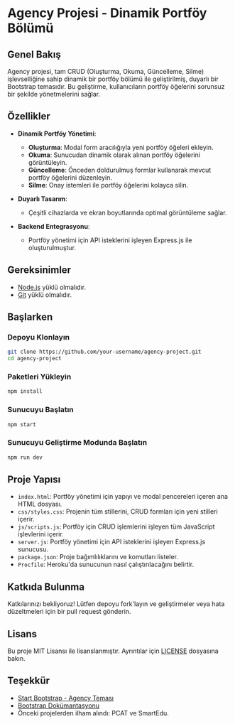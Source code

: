 # Agency Projesi - Dinamik Portföy Bölümü

## Genel Bakış

Agency projesi, tam CRUD (Oluşturma, Okuma, Güncelleme, Silme) işlevselliğine sahip dinamik bir portföy bölümü ile geliştirilmiş, duyarlı bir Bootstrap temasıdır. Bu geliştirme, kullanıcıların portföy öğelerini sorunsuz bir şekilde yönetmelerini sağlar.

## Özellikler

- **Dinamik Portföy Yönetimi**:

  - **Oluşturma**: Modal form aracılığıyla yeni portföy öğeleri ekleyin.
  - **Okuma**: Sunucudan dinamik olarak alınan portföy öğelerini görüntüleyin.
  - **Güncelleme**: Önceden doldurulmuş formlar kullanarak mevcut portföy öğelerini düzenleyin.
  - **Silme**: Onay istemleri ile portföy öğelerini kolayca silin.

- **Duyarlı Tasarım**:

  - Çeşitli cihazlarda ve ekran boyutlarında optimal görüntüleme sağlar.

- **Backend Entegrasyonu**:
  - Portföy yönetimi için API isteklerini işleyen Express.js ile oluşturulmuştur.

## Gereksinimler

- [Node.js](https://nodejs.org/) yüklü olmalıdır.
- [Git](https://git-scm.com/) yüklü olmalıdır.

## Başlarken

### Depoyu Klonlayın

```bash
git clone https://github.com/your-username/agency-project.git
cd agency-project
```

### Paketleri Yükleyin

```bash
npm install
```

### Sunucuyu Başlatın

```bash
npm start
```

### Sunucuyu Geliştirme Modunda Başlatın

```bash
npm run dev

```

## Proje Yapısı

- `index.html`: Portföy yönetimi için yapıyı ve modal pencereleri içeren ana HTML dosyası.
- `css/styles.css`: Projenin tüm stillerini, CRUD formları için yeni stilleri içerir.
- `js/scripts.js`: Portföy için CRUD işlemlerini işleyen tüm JavaScript işlevlerini içerir.
- `server.js`: Portföy yönetimi için API isteklerini işleyen Express.js sunucusu.
- `package.json`: Proje bağımlılıklarını ve komutları listeler.
- `Procfile`: Heroku'da sunucunun nasıl çalıştırılacağını belirtir.

## Katkıda Bulunma

Katkılarınızı bekliyoruz! Lütfen depoyu fork'layın ve geliştirmeler veya hata düzeltmeleri için bir pull request gönderin.

## Lisans

Bu proje MIT Lisansı ile lisanslanmıştır. Ayrıntılar için [LICENSE](LICENSE) dosyasına bakın.

## Teşekkür

- [Start Bootstrap - Agency Teması](https://startbootstrap.com/theme/agency)
- [Bootstrap Dokümantasyonu](https://getbootstrap.com/docs/5.2/getting-started/introduction/)
- Önceki projelerden ilham alındı: PCAT ve SmartEdu.
